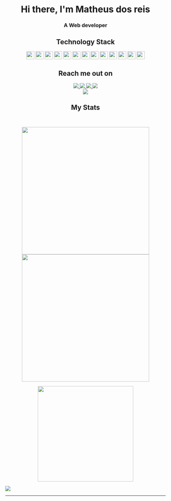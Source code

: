 <div  align="center">
<h1>Hi there, I'm Matheus dos reis</h1>
<h3>A Web developer</h3>
  
</div>

<h2 align="center">Technology Stack</h2>

<p align="center">
  <img src="https://img.shields.io/badge/-Python-black?style=flat-square&logo=python"height="25"/>
  <img src="https://img.shields.io/badge/-JavaScript-black?style=flat-square&logo=javascript"height="25"/>
  <img src="https://img.shields.io/badge/-Django-1c7333?style=flat-square&logo=django"height="25"/>
  <img src="https://img.shields.io/badge/-Node-black?style=flat-square&logo=nodedotjs"height="25"/>
<img src ="https://img.shields.io/badge/Java-black?style=for-the-badge&logo=openjdk&logoColor=white"height="25"/>
  <img src="https://img.shields.io/badge/-React-black?style=flat-square&logo=react"height="25"/>
  <img src="https://img.shields.io/badge/-next.js-black?style=flat&logo=nextdotjs&logoColor=white"height="25"/>
  <img src="https://img.shields.io/badge/-Docker-black?style=flat-square&logo=docker"height="25"/>
  <img src="https://img.shields.io/badge/-PostgreSQL-black?style=flat-square&logo=postgresql"height="25"/>
    <img src="https://img.shields.io/badge/-MongoDB-black?style=flat-square&logo=mongodb"height="25"/>
  <img src="https://img.shields.io/badge/-MySQL-black?style=flat-square&logo=mysql"height="25"/>
  <img src="https://img.shields.io/badge/-Git-black?style=flat-square&logo=git"height="25"/>
  <img src="https://img.shields.io/badge/-GitHub-black?style=flat-square&logo=github"height="25"/>
</p>

<h2 align="center">Reach me out on</h2>

<div align="center" style="display: flex; flex-direction: column; align-items: center;">
    <div>
        <a href="https://www.linkedin.com/in/matheus-dos-reis-08b74b1a4/">
            <img src="https://img.shields.io/badge/-Linkedin-blue?style=flat-square&logo=Linkedin&logoColor=white&link=https://www.linkedin.com/in/matheus-dos-reis-08b74b1a4/"/>
        </a>
        <a href="http://matheusdosreis.com/">
            <img src="https://img.shields.io/badge/-MyResume-black?style=flat-square&logoColor=white&link=http://matheusdosreis.com/"/>
        </a>
      <a  href="https://wakatime.com/@Reis567">
        <img src="https://img.shields.io/badge/WakaTime-000000?style=flat-square&logo=WakaTime&logoColor=white&link=https://wakatime.com/@Reis567">
      </a>
        <a href="https://codepen.io/reis567">
            <img src="https://img.shields.io/badge/-Codepen-blue?style=flat-square&logo=Codepen&logoColor=white&link=https://codepen.io/reis567"/>
        </a>
    </div>
    <div>
        <a href="mailto:matheusdosreis9@gmail.com">
            <img src="https://img.shields.io/badge/-matheusdosreis9@gmail.com-c14438?style=flat-square&logo=Gmail&logoColor=white&link=mailto:matheusdosreis9@gmail.com"/>
        </a>
    </div>
</div>



  

<h2 align="center">
  My Stats
</h2>
 
<br>

<p align = "center">
  <img width="400px" src = "https://github-readme-stats.vercel.app/api?username=Reis567&show_icons=true&theme=tokyonight">
  <img width="400px"  src="https://github-readme-streak-stats.herokuapp.com/?user=Reis567&theme=tokyonight&hide_border=true" />
</p>

<p align = "center">
 
  <img width="300px" src = "https://github-readme-stats.vercel.app/api/top-langs/?username=Reis567&theme=tokyonight&layout=compact">
</p> 

<div  align="center" style="display:flex">
 <img src="https://badges.pufler.dev/commits/monthly/Reis567" />
</div>

<hr>
